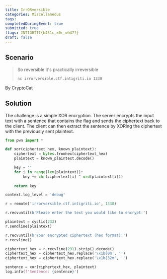 ```yaml
---
title: IrrORversible
categories: Miscellaneous
tags: 
completedDuringEvent: true
submitted: true
flags: INTIGRITI{b451c_x0r_wh47?}
draft: false
---
```

## Scenario

> So reversible it's practically irreversible
>
> `nc irrorversible.ctf.intigriti.io 1330`

By CryptoCat

## Solution

The challenge is a simple XOR encryption. The server encrypts the input text with a sentence that contains the flag and sends the ciphertext back to the client. The client can then extract the sentence by XORing the ciphertext with the previously sent plaintext.

```py
from pwn import *

def xor(ciphertext_hex, known_plaintext):
    ciphertext = bytes.fromhex(ciphertext_hex)
    plaintext = known_plaintext.decode()

    key = ''
    for i in range(len(plaintext)):
        key += chr(ciphertext[i] ^ ord(plaintext[i]))
    
    return key

context.log_level = 'debug'

r = remote('irrorversible.ctf.intigriti.io', 1330)

r.recvuntil(b'Please enter the text you would like to encrypt:')

plaintext = cyclic(233)
r.sendline(plaintext)

r.recvuntil(b'Your encrypted ciphertext (hex format):')
r.recvline()

ciphertext_hex = r.recvline(231).strip().decode()
ciphertext_hex = ciphertext_hex.replace('\x1b[0m', '')
ciphertext_hex = ciphertext_hex.replace('\x1b[32m', '')

sentence = xor(ciphertext_hex, plaintext)
log.info(f'Sentence: {sentence}')
```